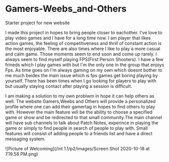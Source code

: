 # Gamers-Weebs_and-Others
Starter project for new website

I made this project in hopes to bring people closer to eachother. I've love to play video games and I have for 
a long time now. I am player that likes action games, the feeling of competitiveness and thrill of constant action 
is the most enjoyable. There are also times where I like to play a more casual and calm game. Those moments seem to end soon and come up
rarely. I always seem to find myself playing FPS(First Person Shooters). I have a few frineds which I play games with but I'm the only one 
in the group that enjoys Fps. As time goes on I'm always gaming on my own which doesnt bother to me much beides the main issue 
which is fps games get boring playing by yourself. There has been times when I go looking for players to play with but usually staying contact 
after playing a session is difficult.

I am making a solution to my own problwm in hope it can help others as well. The website Gamers,Weebs and Others will provide a personalized profile where one can add their gamertag in hopes to find others to play with. However the main feature will be the ability to choose a specified
game or show and be redirected to that small community.The main channel will have sub channels to talk about Patch Notes, experince in playing the game or simply to find people in search of people to play with. Small features will consist of adding people to a friends list and have a direct messaging system. 

![Picture of Welcoming](/int 1.1/p2/images/Screen Shot 2020-10-18 at 7.19.58 PM.png)
